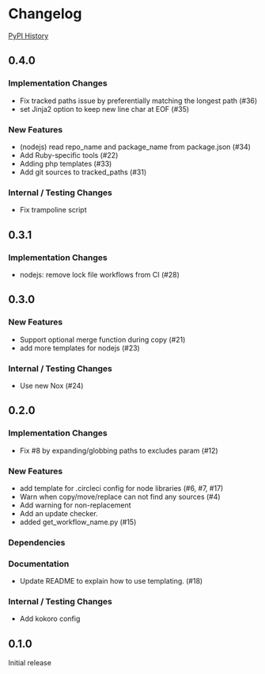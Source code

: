 # Changelog

[PyPI History][1]

[1]: https://pypi.org/project/gcp-synthtool/#history

## 0.4.0

### Implementation Changes

- Fix tracked paths issue by preferentially matching the longest path (#36)
- set Jinja2 option to keep new line char at EOF (#35)

### New Features

- (nodejs) read repo_name and package_name from package.json (#34)
- Add Ruby-specific tools (#22)
- Adding php templates (#33)
- Add git sources to tracked_paths (#31)

### Internal / Testing Changes

- Fix trampoline script

## 0.3.1

### Implementation Changes
- nodejs: remove lock file workflows from CI (#28)

## 0.3.0

### New Features
- Support optional merge function during copy (#21)
- add more templates for nodejs (#23)

### Internal / Testing Changes
- Use new Nox (#24)

## 0.2.0

### Implementation Changes

- Fix #8 by expanding/globbing paths to excludes param (#12)

### New Features

- add template for .circleci config for node libraries (#6, #7, #17)
- Warn when copy/move/replace can not find any sources (#4)
- Add warning for non-replacement
- Add an update checker.
- added get_workflow_name.py (#15)

### Dependencies

### Documentation

- Update README to explain how to use templating. (#18)

### Internal / Testing Changes

- Add kokoro config

## 0.1.0

Initial release

